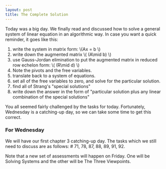 ```yaml
---
layout: post
title: The Complete Solution
---
```


Today was a big day. We finally read and discussed how to solve a general system of
linear equation in an algorithmic way. In case you want a quick reminder, it goes
like this:

1. write the system in matrix form: \\(Ax = b \\)
2. write down the augmented matrix \\( (A\mid b) \\)
3. use Gauss-Jordan elimination to put the augmented matrix in reduced
row echelon form: \\( (R\mid d) \\)
4. Note the pivots and the free variables.
5. translate back to a system of equations.
6. set all of the free variables to zero, and solve for the particular solution.
7. find all of Strang's "special solutions"
8. write down the answer in the form of "particular solution plus any linear
combination of the special solutions"

You all seemed fairly challenged by the tasks for today. Fortunately, Wednesday is a
catching-up day, so we can take some time to get this correct.

### For Wednesday

We will have our first chapter 3 catching-up day. The tasks which we still need
to discuss are as follows: \# 71, 78, 87, 88, 89, 91, 92.

Note that a new set of assessments will happen on Friday. One will be Solving Systems
and the other will be The Three Viewpoints.

